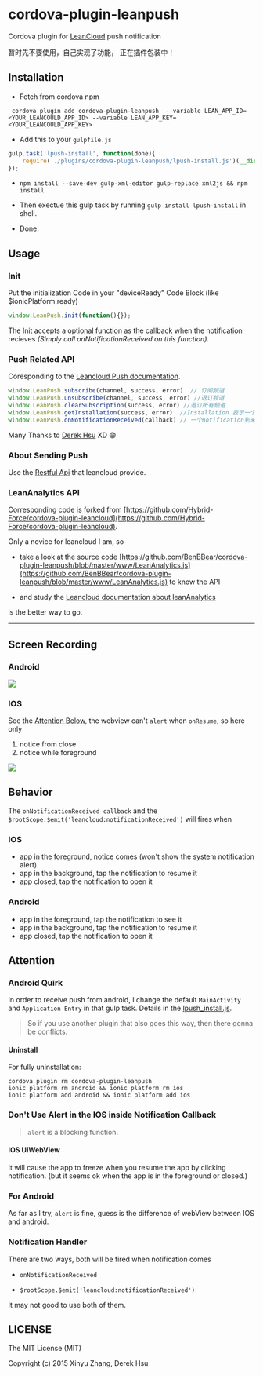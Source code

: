 cordova-plugin-leanpush
========================

Cordova plugin for [LeanCloud](https://leancloud.cn) push notification

暂时先不要使用，自己实现了功能， 正在插件包装中！

## Installation


- Fetch from cordova npm

```shell
 cordova plugin add cordova-plugin-leanpush  --variable LEAN_APP_ID=<YOUR_LEANCOULD_APP_ID> --variable LEAN_APP_KEY=<YOUR_LEANCOULD_APP_KEY>
```




- Add this to your `gulpfile.js`

```js
gulp.task('lpush-install', function(done){
    require('./plugins/cordova-plugin-leanpush/lpush-install.js')(__dirname, gulp, done);
});
```

- `npm install --save-dev gulp-xml-editor gulp-replace xml2js && npm install`

- Then exectue this gulp task by running `gulp install lpush-install` in shell.

- Done.


## Usage

### Init


Put the initialization Code in your "deviceReady" Code Block (like $ionicPlatform.ready)

```js
window.LeanPush.init(function(){});
```

The Init accepts a optional function as the callback when the notification recieves *(Simply call onNotificationReceived on this function)*.



### Push Related API


Coresponding to the [Leancloud Push documentation](https://leancloud.cn/docs/ios_push_guide.html).

```js
window.LeanPush.subscribe(channel, success, error)  // 订阅频道
window.LeanPush.unsubscribe(channel, success, error) //退订频道
window.LeanPush.clearSubscription(success, error) //退订所有频道
window.LeanPush.getInstallation(success, error)  //Installation 表示一个允许推送的设备的唯一标示, 对应数据管理平台中的 _Installation 表
window.LeanPush.onNotificationReceived(callback) // 一个notification到来的回调函数
```

Many Thanks to [Derek Hsu](https://github.com/Hybrid-Force) XD 😁




### About Sending Push

Use the [Restful Api](https://leancloud.cn/docs/push_guide.html) that leancloud provide.


### LeanAnalytics API

Corresponding code is forked from [https://github.com/Hybrid-Force/cordova-plugin-leancloud](https://github.com/Hybrid-Force/cordova-plugin-leancloud).


Only a novice for leancloud I am, so

- take a look at the source code [https://github.com/BenBBear/cordova-plugin-leanpush/blob/master/www/LeanAnalytics.js](https://github.com/BenBBear/cordova-plugin-leanpush/blob/master/www/LeanAnalytics.js) to know the API

- and study the [Leancloud documentation about leanAnalytics](https://leancloud.cn/docs/ios_statistics.html)

is the better way to go.



---

## Screen Recording

### Android
![](./img/android.gif)

### IOS

See the [Attention Below](#Attention), the webview can't `alert` when `onResume`, so here only

1. notice from close
2. notice while foreground

![](./img/ios.gif)



## Behavior

The `onNotificationReceived callback`  and the `$rootScope.$emit('leancloud:notificationReceived')` will fires when

### IOS

- app in the foreground, notice comes (won't show the system notification alert)
- app in the background, tap the notification to resume it
- app closed, tap the notification to open it

### Android


- app in the foreground, tap the notification to see it
- app in the background, tap the notification to resume it
- app closed, tap the notification to open it



## Attention

### Android Quirk

In order to receive push from android, I change the default `MainActivity` and `Application Entry`  in that gulp task. Details in the [lpush_install.js](https://github.com/BenBBear/cordova-plugin-leanpush/blob/master/lpush-install.js).

> So if you use another plugin that also goes this way, then there gonna be conflicts.


#### Uninstall

For fully uninstallation:

```shell
cordova plugin rm cordova-plugin-leanpush
ionic platform rm android && ionic platform rm ios
ionic platform add android && ionic platform add ios
```

### Don't Use Alert in the IOS inside Notification Callback

> `alert` is a blocking function.

#### IOS UIWebView

It will cause the app to freeze when you resume the app by clicking notification. (but it seems ok when the app is in the foreground or closed.)

###  For Android

As far as I try, `alert` is fine, guess is the difference of webView between  IOS and android.


### Notification Handler

There are two ways, both will be fired when notification comes

- `onNotificationReceived`

- `$rootScope.$emit('leancloud:notificationReceived')`

It may not good to use both of them.

## LICENSE

The MIT License (MIT)

Copyright (c) 2015 Xinyu Zhang, Derek Hsu
